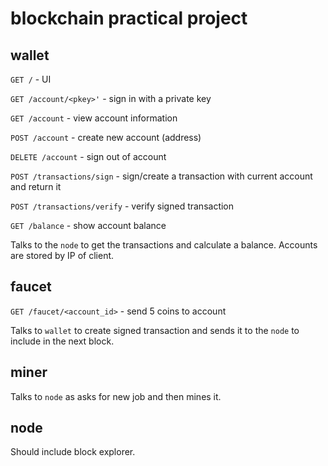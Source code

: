# blockchain practical project


## wallet

`GET /`                     - UI

`GET /account/<pkey>'`      - sign in with a private key

`GET /account`              - view account information

`POST /account`             - create new account (address)

`DELETE /account`           - sign out of account

`POST /transactions/sign`   - sign/create a transaction with current account and return it

`POST /transactions/verify` - verify signed transaction

`GET /balance`              - show account balance

Talks to the `node` to get the transactions and calculate a balance.
Accounts are stored by IP of client. 

 
## faucet

`GET /faucet/<account_id>`  - send 5 coins to account


Talks to `wallet` to create signed transaction and sends it to the `node` to include in the next block. 

## miner

Talks to `node` as asks for new job and then mines it.

## node

Should include block explorer.
